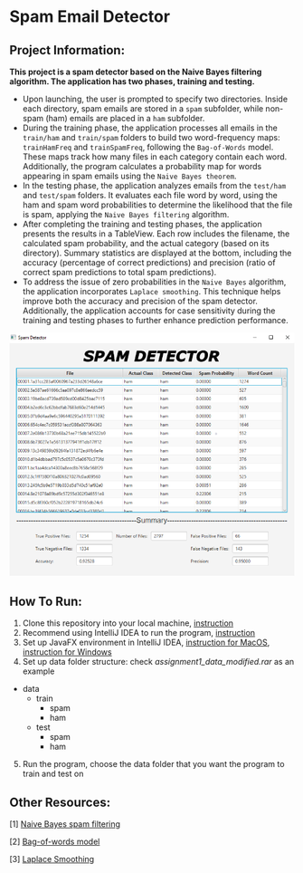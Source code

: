 # Spam Email Detector

## Project Information:

**This project is a spam detector based on the Naive Bayes filtering algorithm. The application has two phases, training and testing.**

-   Upon launching, the user is prompted to specify two directories. Inside each directory, spam emails are stored in a `spam` subfolder, while non-spam (ham) emails are placed in a `ham` subfolder.
-   During the training phase, the application processes all emails in the `train/ham` and `train/spam` folders to build two word-frequency maps: `trainHamFreq` and `trainSpamFreq`, following the `Bag-of-Words` model. These maps track how many files in each category contain each word. Additionally, the program calculates a probability map for words appearing in spam emails using the `Naive Bayes theorem`.
-   In the testing phase, the application analyzes emails from the `test/ham` and `test/spam` folders. It evaluates each file word by word, using the ham and spam word probabilities to determine the likelihood that the file is spam, applying the `Naive Bayes filtering` algorithm.
-   After completing the training and testing phases, the application presents the results in a TableView. Each row includes the filename, the calculated spam probability, and the actual category (based on its directory). Summary statistics are displayed at the bottom, including the accuracy (percentage of correct predictions) and precision (ratio of correct spam predictions to total spam predictions).
-   To address the issue of zero probabilities in the `Naive Bayes` algorithm, the application incorporates `Laplace smoothing`. This technique helps improve both the accuracy and precision of the spam detector. Additionally, the application accounts for case sensitivity during the training and testing phases to further enhance prediction performance.

![ui](ui.PNG)

## How To Run:

1. Clone this repository into your local machine, [instruction](https://docs.github.com/en/github/creating-cloning-and-archiving-repositories/cloning-a-repository)
2. Recommend using IntelliJ IDEA to run the program, [instruction](https://www.jetbrains.com/idea/download/#section=windows)
3. Set up JavaFX environment in IntelliJ IDEA, [instruction for MacOS](https://www.jetbrains.com/help/idea/javafx.html), [instruction for Windows](https://youtu.be/Ope4icw6bVk)
4. Set up data folder structure: check _assignment1_data_modified.rar_ as an example

-   data
    -   train
        -   spam
        -   ham
    -   test
        -   spam
        -   ham

5. Run the program, choose the data folder that you want the program to train and test on

## Other Resources:

[1] [Naive Bayes spam filtering](https://en.wikipedia.org/wiki/Naive_Bayes_spam_filtering)

[2] [Bag-of-words model](https://en.wikipedia.org/wiki/Bag-of-words_model)

[3] [Laplace Smoothing](https://en.wikipedia.org/wiki/Additive_smoothing)
